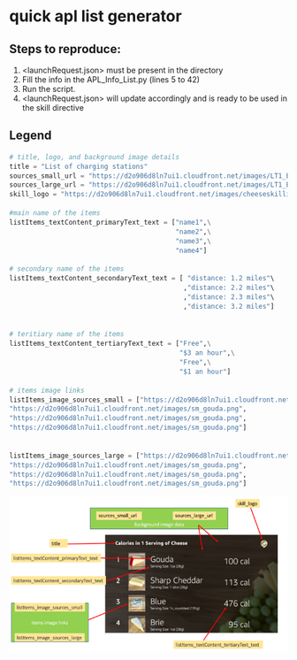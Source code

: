 # quick apl list generator



## Steps to reproduce:

1. <launchRequest.json> must be present in the directory
2. Fill the info in the APL_Info_List.py (lines 5 to 42)
3. Run the script.
4. <launchRequest.json> will update accordingly and is ready to be used in the skill directive



## Legend

```python
# title, logo, and background image details
title = "List of charging stations"
sources_small_url = "https://d2o906d8ln7ui1.cloudfront.net/images/LT1_Background.png"
sources_large_url = "https://d2o906d8ln7ui1.cloudfront.net/images/LT1_Background.png"
skill_logo = "https://d2o906d8ln7ui1.cloudfront.net/images/cheeseskillicon.png"

#main name of the items
listItems_textContent_primaryText_text = ["name1",\
                                          "name2",\
                                          "name3",\
                                          "name4"]

# secondary name of the items
listItems_textContent_secondaryText_text = [ "distance: 1.2 miles"\
                                            ,"distance: 2.2 miles"\
                                            ,"distance: 2.3 miles"\
                                            ,"distance: 3.2 miles"]


# teritiary name of the items
listItems_textContent_tertiaryText_text = ["Free",\
                                           "$3 an hour",\
                                           "Free",\
                                           "$1 an hour"]

# items image links
listItems_image_sources_small = ["https://d2o906d8ln7ui1.cloudfront.net/images/sm_gouda.png",
"https://d2o906d8ln7ui1.cloudfront.net/images/sm_gouda.png",
"https://d2o906d8ln7ui1.cloudfront.net/images/sm_gouda.png",
"https://d2o906d8ln7ui1.cloudfront.net/images/sm_gouda.png"]


listItems_image_sources_large = ["https://d2o906d8ln7ui1.cloudfront.net/images/sm_gouda.png",
"https://d2o906d8ln7ui1.cloudfront.net/images/sm_gouda.png",
"https://d2o906d8ln7ui1.cloudfront.net/images/sm_gouda.png",
"https://d2o906d8ln7ui1.cloudfront.net/images/sm_gouda.png"]

```



![Image description](apl_template.png)